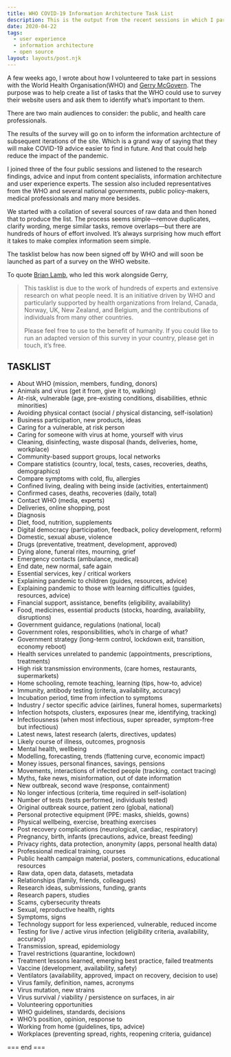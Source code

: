 ```yaml
---
title: WHO COVID-19 Information Architecture Task List
description: This is the output from the recent sessions in which I participated with the WHO and experts from around the world. Published now as open-source to be used “to the benefit of humanity”.
date: 2020-04-22
tags: 
  - user experience
  - information architecture
  - open source
layout: layouts/post.njk
---
```


A few weeks ago, I wrote about how I volunteered to take part in sessions with the World Health Organisation(WHO) and [Gerry McGovern](https://gerrymcgovern.com/fighting-coronavirus-with-data/). The purpose was to help create a list of tasks that the WHO could use to survey their website users and ask them to identify what’s important to them.

There are two main audiences to consider: the public, and health care professionals.

The results of the survey will go on to inform the information archtecture of subsequent iterations of the site. Which is a grand way of saying that they will make COVID-19 advice easier to find in future. And that could help reduce the impact of the pandemic.

I joined three of the four public sessions and listened to the research findings, advice and input from content specialists, information architecture and user experience experts. The session also included representatives from the WHO and several national governments, public policy-makers, medical professionals and many more besides.

We started with a collation of several sources of raw data and then honed that to produce the list. The process seems simple—remove duplicates, clarify wording, merge similar tasks, remove overlaps—but there are hundreds of hours of effort involved. It’s always surprising how much effort it takes to make complex information seem simple.

The tasklist below has now been signed off by WHO and will soon be launched as part of a survey on the WHO website.

To quote [Brian Lamb](https://about.me/brian.lamb), who led this work alongside Gerry, 

> This tasklist is due to the work of hundreds of experts and extensive research on what people need. It is an initiative driven by WHO and particularly supported by health organizations from Ireland, Canada, Norway, UK, New Zealand, and Belgium, and the contributions of individuals from many other countries.
>
> Please feel free to use to the benefit of humanity. If you could like to run an adapted version of this survey in your country, please get in touch, it’s free.


## TASKLIST

- About WHO (mission, members, funding, donors)
- Animals and virus (get it from, give it to, walking)
- At-risk, vulnerable (age, pre-existing conditions, disabilities, ethnic minorities)
- Avoiding physical contact (social / physical distancing, self-isolation)
- Business participation, new products, ideas
- Caring for a vulnerable, at risk person
- Caring for someone with virus at home, yourself with virus
- Cleaning, disinfecting, waste disposal (hands, deliveries, home, workplace)
- Community-based support groups, local networks
- Compare statistics (country, local, tests, cases, recoveries, deaths, demographics)
- Compare symptoms with cold, flu, allergies
- Confined living, dealing with being inside (activities, entertainment)
- Confirmed cases, deaths, recoveries (daily, total)
- Contact WHO (media, experts)
- Deliveries, online shopping, post
- Diagnosis
- Diet, food, nutrition, supplements
- Digital democracy (participation, feedback, policy development, reform)
- Domestic, sexual abuse, violence
- Drugs (preventative, treatment, development, approved)
- Dying alone, funeral rites, mourning, grief
- Emergency contacts (ambulance, medical)
- End date, new normal, safe again
- Essential services, key / critical workers
- Explaining pandemic to children (guides, resources, advice)
- Explaining pandemic to those with learning difficulties (guides, resources, advice)
- Financial support, assistance, benefits (eligibility, availability)
- Food, medicines, essential products (stocks, hoarding, availability, disruptions) 
- Government guidance, regulations (national, local)
- Government roles, responsibilities, who’s in charge of what?
- Government strategy (long-term control, lockdown exit, transition, economy reboot)
- Health services unrelated to pandemic (appointments, prescriptions, treatments)
- High risk transmission environments, (care homes, restaurants, supermarkets)
- Home schooling, remote teaching, learning (tips, how-to, advice)
- Immunity, antibody testing (criteria, availability, accuracy)
- Incubation period, time from infection to symptoms
- Industry / sector specific advice (airlines, funeral homes, supermarkets)
- Infection hotspots, clusters, exposures (near me, identifying, tracking)
- Infectiousness (when most infectious, super spreader, symptom-free but infectious)
- Latest news, latest research (alerts, directives, updates)
- Likely course of illness, outcomes, prognosis
- Mental health, wellbeing
- Modelling, forecasting, trends (flattening curve, economic impact)
- Money issues, personal finances, savings, pensions
- Movements, interactions of infected people (tracking, contact tracing)
- Myths, fake news, misinformation, out of date information
- New outbreak, second wave (response, containment)
- No longer infectious (criteria, time required in self-isolation)
- Number of tests (tests performed, individuals tested)
- Original outbreak source, patient zero (global, national)
- Personal protective equipment (PPE: masks, shields, gowns)
- Physical wellbeing, exercise, breathing exercises
- Post recovery complications (neurological, cardiac, respiratory)
- Pregnancy, birth, infants (precautions, advice, breast feeding)
- Privacy rights, data protection, anonymity (apps, personal health data)
- Professional medical training, courses
- Public health campaign material, posters, communications, educational resources
- Raw data, open data, datasets, metadata
- Relationships (family, friends, colleagues)
- Research ideas, submissions, funding, grants
- Research papers, studies
- Scams, cybersecurity threats
- Sexual, reproductive health, rights
- Symptoms, signs
- Technology support for less experienced, vulnerable, reduced income
- Testing for live / active virus infection (eligibility criteria, availability, accuracy)
- Transmission, spread, epidemiology
- Travel restrictions (quarantine, lockdown)
- Treatment lessons learned, emerging best practice, failed treatments
- Vaccine (development, availability, safety)
- Ventilators (availability, approved, impact on recovery, decision to use)
- Virus family, definition, names, acronyms
- Virus mutation, new strains
- Virus survival / viability / persistence on surfaces, in air
- Volunteering opportunities
- WHO guidelines, standards, decisions
- WHO’s position, opinion, response to
- Working from home (guidelines, tips, advice)
- Workplaces (preventing spread, rights, reopening criteria, guidance)

=== end ===

